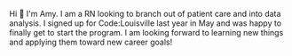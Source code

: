 Hi 👋 I'm Amy. 
I am a RN looking to branch out of patient care and into data analysis. I signed up for Code:Louisville last year in May and was happy to finally get to start the program. 
I am looking forward to learning new things and applying them toward new career goals! 
